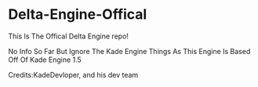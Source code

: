# Delta-Engine-Offical

This Is The Offical Delta Engine repo!

No Info So Far But Ignore The Kade Engine Things As This Engine
Is Based Off Of Kade Engine 1.5

Credits:KadeDevloper, and his dev team
